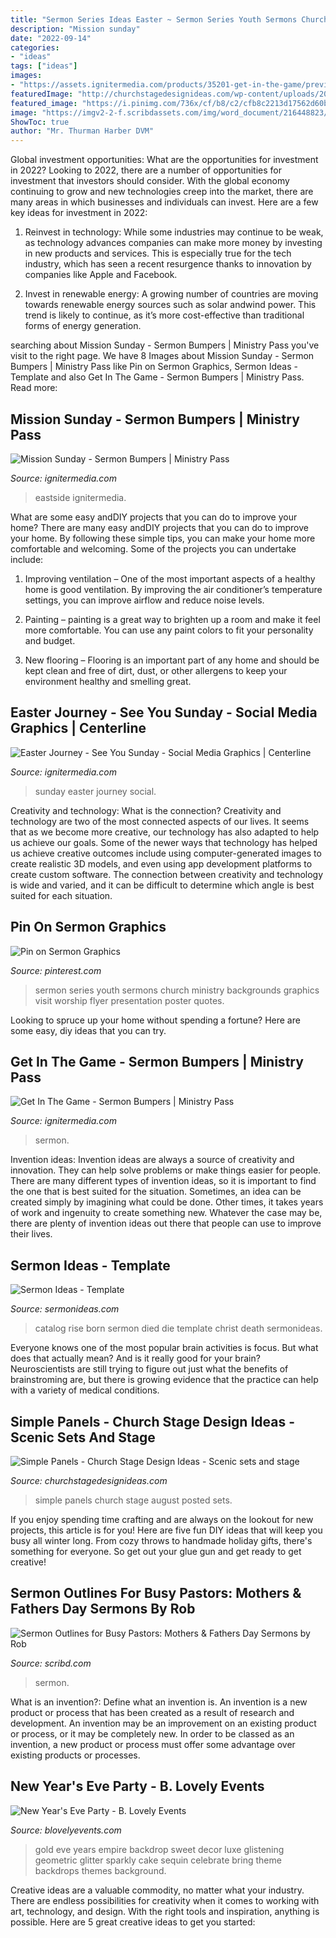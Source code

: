 ```yaml
---
title: "Sermon Series Ideas Easter ~ Sermon Series Youth Sermons Church Ministry Backgrounds Graphics Visit Worship Flyer Presentation Poster Quotes"
description: "Mission sunday"
date: "2022-09-14"
categories:
- "ideas"
tags: ["ideas"]
images:
- "https://assets.ignitermedia.com/products/35201-get-in-the-game/preview/image"
featuredImage: "http://churchstagedesignideas.com/wp-content/uploads/2020/08/116721228_10217517203150934_2124991557187601005_o.jpg"
featured_image: "https://i.pinimg.com/736x/cf/b8/c2/cfb8c2213d17562d60b3ec021b5ba13c--sermon-series-how-to-be.jpg"
image: "https://imgv2-2-f.scribdassets.com/img/word_document/216448823/original/dcb13b2a50/1588160284?v=1"
ShowToc: true
author: "Mr. Thurman Harber DVM"
---
```



Global investment opportunities: What are the opportunities for investment in 2022?
Looking to 2022, there are a number of opportunities for investment that investors should consider. With the global economy continuing to grow and new technologies creep into the market, there are many areas in which businesses and individuals can invest. Here are a few key ideas for investment in 2022: 
1. Reinvest in technology: While some industries may continue to be weak, as technology advances companies can make more money by investing in new products and services. This is especially true for the tech industry, which has seen a recent resurgence thanks to innovation by companies like Apple and Facebook. 

2. Invest in renewable energy: A growing number of countries are moving towards renewable energy sources such as solar andwind power. This trend is likely to continue, as it’s more cost-effective than traditional forms of energy generation. 


	

		
searching about Mission Sunday - Sermon Bumpers | Ministry Pass you've visit to the right page. We have 8 Images about Mission Sunday - Sermon Bumpers | Ministry Pass like Pin on Sermon Graphics, Sermon Ideas - Template and also Get In The Game - Sermon Bumpers | Ministry Pass. Read more:
		
    
## Mission Sunday - Sermon Bumpers | Ministry Pass

<img loading=lazy src="https://assets.ignitermedia.com/products/36390-mission-sunday/preview/image" onerror="this.onerror=null;this.src='https://tse4.mm.bing.net/th?id=OIP.LLM8a0MNLkziMIOgx0gmMwHaEK&amp;pid=15.1';" alt="Mission Sunday - Sermon Bumpers | Ministry Pass">

_Source: ignitermedia.com_

>eastside ignitermedia. 

	

What are some easy andDIY projects that you can do to improve your home?
There are many easy andDIY projects that you can do to improve your home. By following these simple tips, you can make your home more comfortable and welcoming. Some of the projects you can undertake include:
1. Improving ventilation – One of the most important aspects of a healthy home is good ventilation. By improving the air conditioner’s temperature settings, you can improve airflow and reduce noise levels.

2. Painting – painting is a great way to brighten up a room and make it feel more comfortable. You can use any paint colors to fit your personality and budget.

3. New flooring – Flooring is an important part of any home and should be kept clean and free of dirt, dust, or other allergens to keep your environment healthy and smelling great.

    
## Easter Journey - See You Sunday - Social Media Graphics | Centerline

<img loading=lazy src="https://assets.ignitermedia.com/products/55996-easter-journey-see-you-sunday/preview/image" onerror="this.onerror=null;this.src='https://tse4.mm.bing.net/th?id=OIP.rNEyoeFSY6Kb1rAEkvf5awAAAA&amp;pid=15.1';" alt="Easter Journey - See You Sunday - Social Media Graphics | Centerline">

_Source: ignitermedia.com_

>sunday easter journey social. 

	

Creativity and technology: What is the connection?
Creativity and technology are two of the most connected aspects of our lives. It seems that as we become more creative, our technology has also adapted to help us achieve our goals. Some of the newer ways that technology has helped us achieve creative outcomes include using computer-generated images to create realistic 3D models, and even using app development platforms to create custom software. The connection between creativity and technology is wide and varied, and it can be difficult to determine which angle is best suited for each situation.

    
## Pin On Sermon Graphics

<img loading=lazy src="https://i.pinimg.com/736x/cf/b8/c2/cfb8c2213d17562d60b3ec021b5ba13c--sermon-series-how-to-be.jpg" onerror="this.onerror=null;this.src='https://tse4.mm.bing.net/th?id=OIP.OlrIIDneNylj_GHOS61EvgHaFy&amp;pid=15.1';" alt="Pin on Sermon Graphics">

_Source: pinterest.com_

>sermon series youth sermons church ministry backgrounds graphics visit worship flyer presentation poster quotes. 

	

Looking to spruce up your home without spending a fortune? Here are some easy, diy ideas that you can try. 

    
## Get In The Game - Sermon Bumpers | Ministry Pass

<img loading=lazy src="https://assets.ignitermedia.com/products/35201-get-in-the-game/preview/image" onerror="this.onerror=null;this.src='https://tse3.mm.bing.net/th?id=OIP.8xNhMoA1CCZIT2DyB44w2QHaEK&amp;pid=15.1';" alt="Get In The Game - Sermon Bumpers | Ministry Pass">

_Source: ignitermedia.com_

>sermon. 

	

Invention ideas:
Invention ideas are always a source of creativity and innovation. They can help solve problems or make things easier for people. There are many different types of invention ideas, so it is important to find the one that is best suited for the situation. Sometimes, an idea can be created simply by imagining what could be done. Other times, it takes years of work and ingenuity to create something new. Whatever the case may be, there are plenty of invention ideas out there that people can use to improve their lives.

    
## Sermon Ideas - Template

<img loading=lazy src="https://sermonideas.com/catalog/sermn373j.jpg" onerror="this.onerror=null;this.src='https://tse2.mm.bing.net/th?id=OIP.GtkCpNKYT4rUcg4qyJIpHAAAAA&amp;pid=15.1';" alt="Sermon Ideas - Template">

_Source: sermonideas.com_

>catalog rise born sermon died die template christ death sermonideas. 

	

Everyone knows one of the most popular brain activities is focus. But what does that actually mean? And is it really good for your brain? Neuroscientists are still trying to figure out just what the benefits of brainstroming are, but there is growing evidence that the practice can help with a variety of medical conditions.

    
## Simple Panels - Church Stage Design Ideas - Scenic Sets And Stage

<img loading=lazy src="http://churchstagedesignideas.com/wp-content/uploads/2020/08/116721228_10217517203150934_2124991557187601005_o.jpg" onerror="this.onerror=null;this.src='https://tse4.mm.bing.net/th?id=OIP.Onu-dWTR3yU9IBvq1NtwxQHaFj&amp;pid=15.1';" alt="Simple Panels - Church Stage Design Ideas - Scenic sets and stage">

_Source: churchstagedesignideas.com_

>simple panels church stage august posted sets. 

	

If you enjoy spending time crafting and are always on the lookout for new projects, this article is for you! Here are five fun DIY ideas that will keep you busy all winter long. From cozy throws to handmade holiday gifts, there's something for everyone. So get out your glue gun and get ready to get creative!

    
## Sermon Outlines For Busy Pastors: Mothers &amp; Fathers Day Sermons By Rob

<img loading=lazy src="https://imgv2-2-f.scribdassets.com/img/word_document/216448823/original/dcb13b2a50/1588160284?v=1" onerror="this.onerror=null;this.src='https://tse3.mm.bing.net/th?id=OIP.3-Shy1u3-TArHlT9uOG6JQHaLG&amp;pid=15.1';" alt="Sermon Outlines for Busy Pastors: Mothers &amp; Fathers Day Sermons by Rob">

_Source: scribd.com_

>sermon. 

	

What is an invention?: Define what an invention is.
An invention is a new product or process that has been created as a result of research and development. An invention may be an improvement on an existing product or process, or it may be completely new. In order to be classed as an invention, a new product or process must offer some advantage over existing products or processes.

    
## New Year&#039;s Eve Party - B. Lovely Events

<img loading=lazy src="https://i0.wp.com/blovelyevents.com/wp-content/uploads/2014/01/Gold-Sparkly-New-Years-Party.jpg?fit=684%2C1028" onerror="this.onerror=null;this.src='https://tse3.mm.bing.net/th?id=OIP.MERG39PLmFTyZQoKEt2tKAHaLI&amp;pid=15.1';" alt="New Year&#039;s Eve Party - B. Lovely Events">

_Source: blovelyevents.com_

>gold eve years empire backdrop sweet decor luxe glistening geometric glitter sparkly cake sequin celebrate bring theme backdrops themes background. 

	

Creative ideas are a valuable commodity, no matter what your industry. There are endless possibilities for creativity when it comes to working with art, technology, and design. With the right tools and inspiration, anything is possible. Here are 5 great creative ideas to get you started: 

